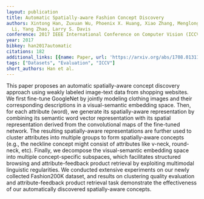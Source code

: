 ```yaml
---
layout: publication
title: Automatic Spatially-aware Fashion Concept Discovery
authors: Xintong Han, Zuxuan Wu, Phoenix X. Huang, Xiao Zhang, Menglong Zhu, Yuan
  Li, Yang Zhao, Larry S. Davis
conference: 2017 IEEE International Conference on Computer Vision (ICCV)
year: 2017
bibkey: han2017automatic
citations: 182
additional_links: [{name: Paper, url: 'https://arxiv.org/abs/1708.01311'}]
tags: ["Datasets", "Evaluation", "ICCV"]
short_authors: Han et al.
---
```

This paper proposes an automatic spatially-aware concept discovery approach
using weakly labeled image-text data from shopping websites. We first fine-tune
GoogleNet by jointly modeling clothing images and their corresponding
descriptions in a visual-semantic embedding space. Then, for each attribute
(word), we generate its spatially-aware representation by combining its
semantic word vector representation with its spatial representation derived
from the convolutional maps of the fine-tuned network. The resulting
spatially-aware representations are further used to cluster attributes into
multiple groups to form spatially-aware concepts (e.g., the neckline concept
might consist of attributes like v-neck, round-neck, etc). Finally, we
decompose the visual-semantic embedding space into multiple concept-specific
subspaces, which facilitates structured browsing and attribute-feedback product
retrieval by exploiting multimodal linguistic regularities. We conducted
extensive experiments on our newly collected Fashion200K dataset, and results
on clustering quality evaluation and attribute-feedback product retrieval task
demonstrate the effectiveness of our automatically discovered spatially-aware
concepts.